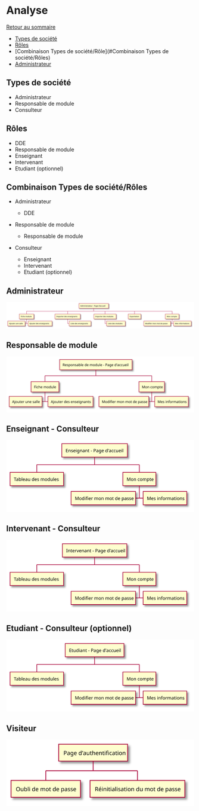 # Analyse

[Retour au sommaire](index.md)

* [Types de société](#types-de-société)
* [Rôles](#rôles)
* [Combinaison Types de société/Rôle](#Combinaison Types de société/Rôles)
* [Administrateur](#administrateur)

## Types de société

* Administrateur
* Responsable de module
* Consulteur

## Rôles

* DDE
* Responsable de module
* Enseignant
* Intervenant
* Etudiant (optionnel)

## Combinaison Types de société/Rôles

* Administrateur
    * DDE
    
* Responsable de module
    * Responsable de module
  
* Consulteur
    * Enseignant
    * Intervenant
    * Etudiant (optionnel)
  
## Administrateur

[![Administrateur](images/administrateur.svg)](uml/v1/administrateur.puml)

## Responsable de module 

[![Responsable de module](images/responsable_de_module.svg)](uml/v1/responsable_de_module.puml)

## Enseignant - Consulteur

[![Enseignant](images/enseignant.svg)](uml/v1/enseignant.puml)

## Intervenant - Consulteur

[![Intervenant](images/intervenant.svg)](uml/v1/intervenant.puml)

## Etudiant - Consulteur (optionnel)

[![Etudiant](images/etudiant.svg)](uml/v1/etudiant.puml)

## Visiteur

[![Visiteur](images/visiteur.svg)](uml/v1/visiteur.puml)
